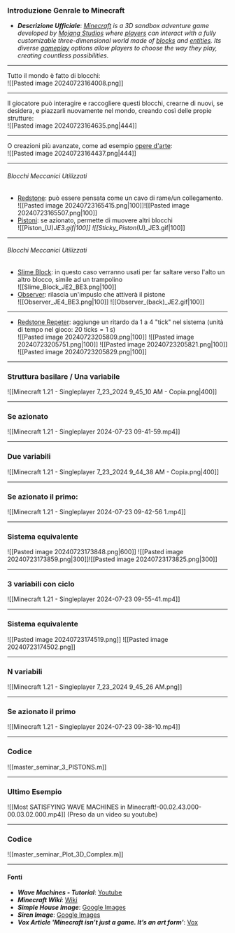 ### Introduzione Genrale to Minecraft
- ***Descrizione Ufficiale***: *[Minecraft](https://minecraft.wiki/w/Minecraft) is a 3D sandbox adventure game developed by [Mojang Studios](https://minecraft.wiki/w/Mojang_Studios "Mojang Studios") where [players](https://minecraft.wiki/w/Player "Player") can interact with a fully customizable three-dimensional world made of [blocks](https://minecraft.wiki/w/Block "Block") and [entities](https://minecraft.wiki/w/Entities "Entities"). Its diverse [gameplay](https://minecraft.wiki/w/Gameplay "Gameplay") options allow players to choose the way they play, creating countless possibilities*.

----
Tutto il mondo è fatto di blocchi:<br>![[Pasted image 20240723164008.png]]

----
Il giocatore può interagire e raccogliere questi blocchi, crearne di nuovi, se desidera, e piazzarli nuovamente nel mondo, creando così delle propie strutture:<br>![[Pasted image 20240723164635.png|444]]

----
O creazioni più avanzate, come ad esempio [opere d'arte](https://www.vox.com/videos/2017/2/6/14445516/minecraft-art-business-maps):<br>![[Pasted image 20240723164437.png|444]]

----
###### Blocchi Meccanici Utilizzati
- [Redstone](): può essere pensata come un cavo di rame/un collegamento.<br>![[Pasted image 20240723165415.png|100]]![[Pasted image 20240723165507.png|100]]
- [Pistoni](https://minecraft.wiki/w/Piston): se azionato, permette di muovere altri blocchi<br>![[Piston_(U)_JE3.gif|100]] ![[Sticky_Piston_(U)_JE3.gif|100]]
----
###### Blocchi Meccanici Utilizzati
- [Slime Block](https://minecraft.wiki/w/Slime_Block): in questo caso verranno usati per far saltare verso l'alto un altro blocco, simile ad un trampolino<br>![[Slime_Block_JE2_BE3.png|100]]
- [Observer](https://minecraft.wiki/w/Observer): rilascia un'impuslo che attiverà il pistone<br>![[Observer_JE4_BE3.png|100]] ![[Observer_(back)_JE2.gif|100]]
----
- [Redstone Repeter](https://minecraft.wiki/w/Redstone_Repeater#Renders): aggiunge un ritardo da 1 a 4 "tick" nel sistema (unità di tempo nel gioco: $20 \ \text{ticks} = 1 \ \text{s}$)<br>![[Pasted image 20240723205809.png|100]] ![[Pasted image 20240723205751.png|100]] ![[Pasted image 20240723205821.png|100]] ![[Pasted image 20240723205829.png|100]]


----
### Struttura basilare / Una variabile

![[Minecraft 1.21 - Singleplayer 7_23_2024 9_45_10 AM - Copia.png|400]]

----
### Se azionato
![[Minecraft 1.21 - Singleplayer 2024-07-23 09-41-59.mp4]]

----
### Due variabili

![[Minecraft 1.21 - Singleplayer 7_23_2024 9_44_38 AM - Copia.png|400]]

----
### Se azionato il primo:

![[Minecraft 1.21 - Singleplayer 2024-07-23 09-42-56 1.mp4]]

----
### Sistema equivalente

![[Pasted image 20240723173848.png|600]]
![[Pasted image 20240723173859.png|300]]![[Pasted image 20240723173825.png|300]]

----
### 3 variabili con ciclo

![[Minecraft 1.21 - Singleplayer 2024-07-23 09-55-41.mp4]]

----
### Sistema equivalente
![[Pasted image 20240723174519.png]]
![[Pasted image 20240723174502.png]]

----
### N variabili
![[Minecraft 1.21 - Singleplayer 7_23_2024 9_45_26 AM.png]]

----
### Se azionato il primo
![[Minecraft 1.21 - Singleplayer 2024-07-23 09-38-10.mp4]]

----
### Codice
![[master_seminar_3_PISTONS.m]]

----
### Ultimo Esempio
![[Most SATISFYING WAVE MACHINES in Minecraft!-00.02.43.000-00.03.02.000.mp4]]
(Preso da un video su youtube)

----
### Codice

![[master_seminar_Plot_3D_Complex.m]]

----
#### Fonti
- ***Wave Machines - Tutorial***: [Youtube](https://www.youtube.com/watch?v=esuGSJ-Hdrk)
- ***Minecraft Wiki***: [Wiki](https://minecraft.wiki)
- ***Simple House Image***: [Google Images](https://www.google.com/imgres?q=simple%20minecraft%20house&imgurl=https%3A%2F%2Fpm1.aminoapps.com%2F6047%2F998c0960f4fdb25a710072d06208bcebc721f781_hq.jpg&imgrefurl=https%3A%2F%2Faminoapps.com%2Fc%2Fminecraft%2Fpage%2Fblog%2Fsimple-minecraft-house%2FMwuk_ugeq2bogeLeVperKMN6XmRoG5&docid=k6NKB1E4tZU8CM&tbnid=aKw3c7CvoG1OHM&vet=12ahUKEwiw7v3Is72HAxWr2wIHHbTkCNQQM3oECF8QAA..i&w=1024&h=576&hcb=2&ved=2ahUKEwiw7v3Is72HAxWr2wIHHbTkCNQQM3oECF8QAA)
- ***Siren Image***: [Google Images](https://www.google.com/url?sa=i&url=https%3A%2F%2Fwww.pinterest.com%2Fpin%2F56717276547347580%2F&psig=AOvVaw3PVMPqH1woPWGma5NQCNxR&ust=1721832498616000&source=images&cd=vfe&opi=89978449&ved=0CBEQjRxqFwoTCLjq1Ya0vYcDFQAAAAAdAAAAABAR)
- ***Vox Article 'Minecraft isn’t just a game. It’s an art form'***: [Vox](https://www.vox.com/videos/2017/2/6/14445516/minecraft-art-business-maps)
